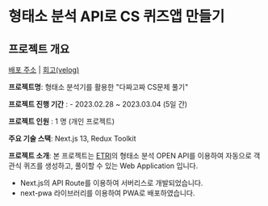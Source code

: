 # 형태소 분석 API로 CS 퀴즈앱 만들기
## 프로젝트 개요

[배포 주소](https://csquiz.vercel.app/) | [회고(velog)](https://velog.io/@bluecoolgod80/CS%ED%80%B4%EC%A6%88%EC%95%B1-%ED%9A%8C%EA%B3%A0.-%ED%98%95%ED%83%9C%EC%86%8C-%EB%B6%84%EC%84%9D-API%EC%99%80-Next.js%EB%A1%9C-CS-%ED%80%B4%EC%A6%88%EC%95%B1-%EB%A7%8C%EB%93%A4%EA%B8%B0-%ED%9A%8C%EA%B3%A0)

**프로젝트명**: 형태소 분석기를 활용한 "다짜고짜 CS문제 풀기"

**프로젝트 진행 기간** : - 2023.02.28 ~ 2023.03.04 (5일 간)

**프로젝트 인원** : 1 명 (개인 프로젝트)

**주요 기술 스택**: Next.js 13, Redux Toolkit

**프로젝트 소개**: 본 프로젝트는 [ETRI](https://aiopen.etri.re.kr/)의 형태소 분석 OPEN API를 이용하여 자동으로 객관식 퀴즈를 생성하고, 풀이할 수 있는 Web Application 입니다.
- Next.js의 API Route를 이용하여 서버리스로 개발되었습니다.
- next-pwa 라이브러리를 이용하여 PWA로 배포하였습니다.

